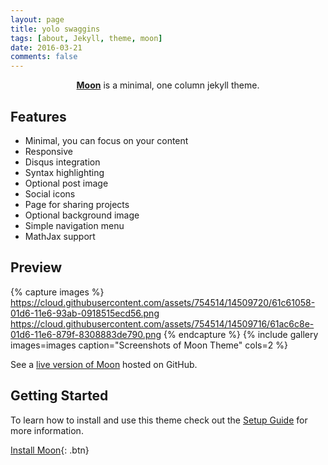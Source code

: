 ```yaml
---
layout: page
title: yolo swaggins
tags: [about, Jekyll, theme, moon]
date: 2016-03-21
comments: false
---
```

    
<center><a href="http://taylantatli.github.io/Moon"><b>Moon</b></a> is a minimal, one column jekyll theme.</center>

## Features
* Minimal, you can focus on your content
* Responsive
* Disqus integration
* Syntax highlighting
* Optional post image
* Social icons
* Page for sharing projects
* Optional background image
* Simple navigation menu
* MathJax support

## Preview

{% capture images %}
    https://cloud.githubusercontent.com/assets/754514/14509720/61c61058-01d6-11e6-93ab-0918515ecd56.png
    https://cloud.githubusercontent.com/assets/754514/14509716/61ac6c8e-01d6-11e6-879f-8308883de790.png
{% endcapture %}
{% include gallery images=images caption="Screenshots of Moon Theme" cols=2 %}

See a [live version of Moon](http://taylantatli.github.io/Moon) hosted on GitHub.

## Getting Started

To learn how to install and use this theme check out the [Setup Guide](http://taylantatli.me/Moon/moon-theme/) for more information.
      
[Install Moon](https://github.com/TaylanTatli/Moon){: .btn}
